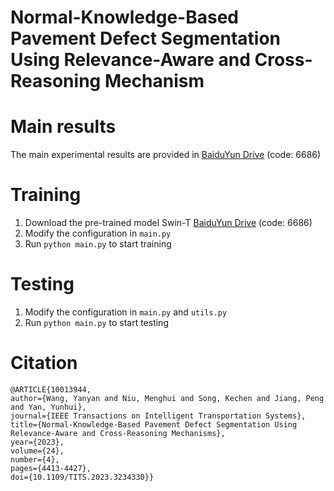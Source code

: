 # Normal-Knowledge-Based Pavement Defect Segmentation Using Relevance-Aware and Cross-Reasoning Mechanism

# Main results
The main experimental results are provided in [BaiduYun Drive]( https://pan.baidu.com/s/1GSKR_rz22H6PFBNJgKQPBg) (code: 6686)
  
# Training
1. Download the pre-trained model Swin-T [BaiduYun Drive](https://pan.baidu.com/s/1cIX3ruaQqEG6jgb9yCWDqg) (code: 6686)
2. Modify the configuration in `main.py`
3. Run `python main.py` to start training
# Testing
1. Modify the configuration in `main.py` and `utils.py`
2. Run `python main.py` to start testing

# Citation
```
@ARTICLE{10013944,
author={Wang, Yanyan and Niu, Menghui and Song, Kechen and Jiang, Peng and Yan, Yunhui},
journal={IEEE Transactions on Intelligent Transportation Systems}, 
title={Normal-Knowledge-Based Pavement Defect Segmentation Using Relevance-Aware and Cross-Reasoning Mechanisms}, 
year={2023},
volume={24},
number={4},
pages={4413-4427},
doi={10.1109/TITS.2023.3234330}}

```
